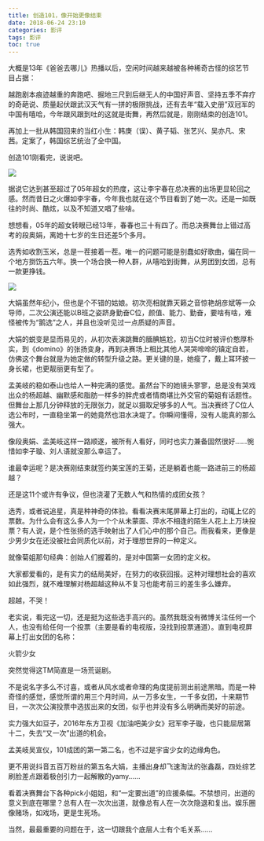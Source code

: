 ```yaml
---
title: 创造101，像开始更像结束
date: 2018-06-24 23:10
categories: 影评
tags: 影评
toc: true
---
```

大概是13年《爸爸去哪儿》热播以后，空闲时间越来越被各种稀奇古怪的综艺节目占据：

越跑剧本痕迹越重的奔跑吧、掘地三尺到后继无人的中国好声音、坚持五季不弃疗的奇葩说、质量起伏跟武汉天气有一拼的极限挑战，还有去年“载入史册”双冠军的中国有嘻哈，今年跟风跟到吐的这就是街舞，再然后就是，刚刚结束的创造101。

再加上一批从韩国回来的当红小生：韩庚（误）、黄子韬、张艺兴、吴亦凡、宋茜。定案了，韩国综艺统治了全中国。

创造101刚看完，说说吧。

![](https://upload-images.jianshu.io/upload_images/29336-bcbc7ca96265fdeb.jpg?imageMogr2/auto-orient/strip%7CimageView2/2/w/1240)

据说它达到甚至超过了05年超女的热度，这让李宇春在总决赛的出场更显轮回之感。然而昔日之火爆如李宇春，今年我也就在这个节目看到了她一次。还是一如既往的时尚、酷炫，以及不知道又唱了些啥。

想想看，05年的超女转眼已经13年，春春也三十有四了。而总决赛舞台上错过高考的段奥娟，离她十七岁的生日还差5个多月。

选秀如收割玉米，总是一茬接着一茬。唯一的问题可能是别蠢如好歌曲，偏在同一个地方捯饬五六年。换一个场合换一种人群，从嘻哈到街舞，从男团到女团，总有一款更挣钱。

![](https://upload-images.jianshu.io/upload_images/29336-98236fd15a9b037a.gif?imageMogr2/auto-orient/strip)

大娟虽然年纪小，但也是个不错的姑娘。初次亮相就靠天籁之音惊艳胡彦斌等一众导师，二次公演还能以B班之姿跻身勤奋C位，颜值、能力、勤奋，要啥有啥，难怪被传为“鹅选”之人，并且也没听见过一点质疑的声音。

大娟的蜕变是显而易见的，从初次表演跳舞的腼腆尴尬，初当C位时被评价憨厚朴实，到《domino》的张扬变身，再到决赛场上相比其他人哭哭啼啼的镇定自若，仿佛这个舞台就是为她定做的转型升级之路。更关键的是，她瘦了，戴上耳环披一身长裙，也更靓丽更有型了。

孟美岐的稳如泰山也给人一种完满的感觉。虽然台下的她镜头寥寥，总是没有哭戏出众的杨超越、幽默感和脂肪一样多的胖虎或者情商堪比外交官的菊姐有话题性。但舞台上那几分钟释放的无限张力，就足以摄取足够多的人气。当决赛终了C位人选公布时，一直稳坐第一的她竟然也泪水决堤了。你瞬间懂得，没有人能真的那么强大。

像段奥娟、孟美岐这样一路顺遂，被所有人看好，同时也实力兼备固然很好……惋惜如李子璇、刘人语就没那么幸运了。

谁最幸运呢？是决赛刚结束就签约美宝莲的王菊，还是躺着也能一路进前三的杨超越？

还是这11个或许有争议，但也浇灌了无数人气和热情的成团女孩？

选秀，或者说追星，真是种神奇的体验。看看决赛末尾屏幕上打出的，动辄上亿的票数。为什么会有这么多人为一个个从未蒙面、萍水不相逢的陌生人花上上万块投票？有人说，是个性张扬的选手映射出了人们心中的那个自己。而我看来，更像是少男少女在还没被社会同质化以前，对于理想世界的一种定义。

就像菊姐那句经典：创始人们握着的，是对中国第一女团的定义权。

大家都爱看的，是有实力的结局美好，在努力的收获回报。这种对理想社会的喜欢如此强烈，就不难理解对杨超越这种从不复习也能考前三的差生多么嫌弃。

超越，不哭！

老实说，看完这一切，还是挺为这些选手高兴的。虽然我既没有微博关注任何一个人，也没有给任何一个投票（主要是看的电视版，没找到投票通道）。直到电视屏幕上打出女团的名称：

火箭少女

突然觉得这TM简直是一场荒诞剧。

不是说名字多么不讨喜，或者从风水或者命理的角度提前测出前途黑暗。而是一种奇怪的感觉，感觉所谓的用三个月时间，从一万多女生，一千多女团，十来期节目，一次次公演投票中选拔出来的女团，似乎也并没有多么明确而美好的前途。

实力强大如豆子，2016年东方卫视《加油吧美少女》冠军李子璇，也只能屈居第十二，失去“又一次”出道的机会。

孟美岐吴宣仪，101成团的第一第二名，也不过是宇宙少女的边缘角色。

更不用说抖音五百万粉丝的第五名大娟，主播出身却飞速淘汰的张鑫磊，四处综艺刷脸差点跟着极创引力一起解散的yamy……

看着决赛舞台下各种pick小姐姐，和“一定要出道”的应援条幅。不禁想问，出道的意义到底在哪里？总有人在一次次出道，就像总有人在一次次隐退和复出。娱乐圈像赌场，如戏场，更是生死场。

当然，最最重要的问题在于，这一切跟我个底层人士有个毛关系……
